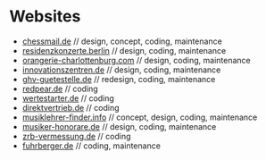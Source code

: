 # Websites 

- [chessmail.de](https://www.chessmail.de) // design, concept, coding, maintenance
- [residenzkonzerte.berlin](https://residenzkonzerte.berlin) // design, coding, maintenance
- [orangerie-charlottenburg.com](https://orangerie-charlottenburg.com) // design, coding, maintenance
- [innovationszentren.de](https://innovationszentren.de) // design, coding, maintenance
- [ghv-guetestelle.de](https://www.ghv-guetestelle.de) // redesign, coding, maintenance
- [redpear.de](https://redpear.de) // coding
- [wertestarter.de](https://wertestarter.de) // coding
- [direktvertrieb.de](https://directvertrieb.de) // coding
- [musiklehrer-finder.info](https://musiklehrer-finder.info) // concept, design, coding, maintenance
- [musiker-honorare.de](https://musiker-honorare.de) // design, coding, maintenance
- [zrb-vermessung.de](https://zrb-vermessung.de) // coding
- [fuhrberger.de](https://fuhrberger.de) // coding, maintenance
